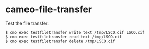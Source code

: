 # cameo-file-transfer

Test the file transfer:

```
$ cmo exec testfiletransfer write text /tmp/LSCO.cif LSCO.cif
$ cmo exec testfiletransfer read text /tmp/LSCO.cif
$ cmo exec testfiletransfer delete /tmp/LSCO.cif
```